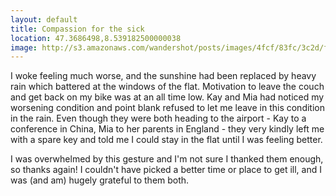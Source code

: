 ```yaml
---
layout: default
title: Compassion for the sick
location: 47.3686498,8.539182500000038
image: http://s3.amazonaws.com/wandershot/posts/images/4fcf/83fc/3c2d/f000/0300/0054/original/2012-06-03.jpg?1338999804
---
```

I woke feeling much worse, and the sunshine had been replaced by heavy rain which battered at the windows of the flat. Motivation to leave the couch and get back on my bike was at an all time low. Kay and Mia had noticed my worsening condition and point blank refused to let me leave in this condition in the rain. Even though they were both heading to the airport - Kay to a conference in China, Mia to her parents in England - they very kindly left me with a spare key and told me I could stay in the flat until I was feeling better.

I was overwhelmed by this gesture and I'm not sure I thanked them enough, so thanks again! I couldn't have picked a better time or place to get ill, and I was (and am) hugely grateful to them both.